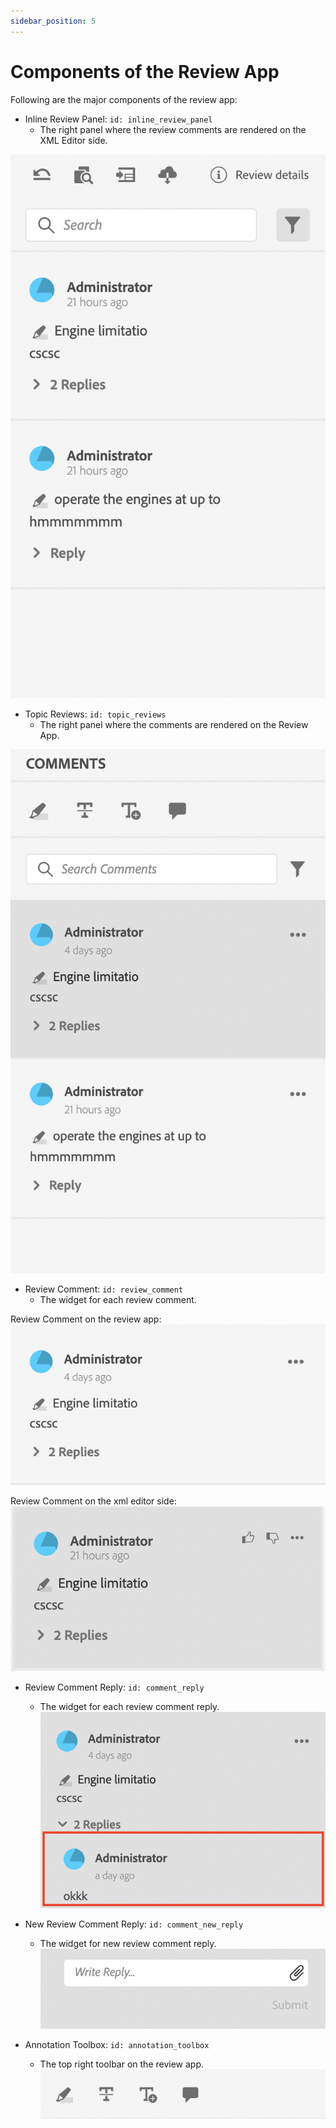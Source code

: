 ```yaml
---
sidebar_position: 5
---
```



# Components of the Review App

Following are the major components of the review app:

- Inline Review Panel: `id: inline_review_panel`
  - The right panel where the review comments are rendered on the XML Editor side.

![Inline review panel Screenshot](./imgs/inline_review.png)

- Topic Reviews: `id: topic_reviews`
  - The right panel where the comments are rendered on the Review App.

![Topic Review Panel Screenshot](./imgs/topic_reviews.png)

- Review Comment: `id: review_comment`
  - The widget for each review comment.

Review Comment on the review app:
![Review Comment Screenshot](./imgs/review_comment.png)

Review Comment on the xml editor side:
![Review Comment Screenshot](./imgs/review_comment_xmleditor.png)

- Review Comment Reply: `id: comment_reply`
  - The widget for each review comment reply.
![Review Comment Reply Screenshot](./imgs/reply.png)

- New Review Comment Reply: `id: comment_new_reply`
  - The widget for new review comment reply.
![New Review Comment Reply Screenshot](./imgs/new_reply.png)

- Annotation Toolbox: `id: annotation_toolbox`
  - The top right toolbar on the review app.
![Annotation Toolbox Screenshot](./imgs/annotation_toolbox.png)
